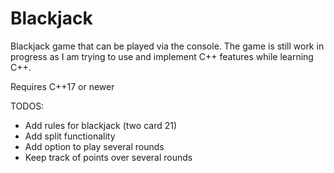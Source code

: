 # Blackjack
Blackjack game that can be played via the console. The game is still work in progress as I am trying to use and implement C++ features while learning C++.

Requires C++17 or newer

TODOS:
- Add rules for blackjack (two card 21)
- Add split functionality
- Add option to play several rounds
- Keep track of points over several rounds
